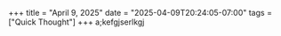 +++
title = "April 9, 2025"
date = "2025-04-09T20:24:05-07:00"
tags = ["Quick Thought"]
+++
a;kefgjserlkgj

